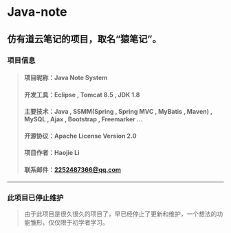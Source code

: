 # Java-note
仿有道云笔记的项目，取名“猿笔记”。
---
### 项目信息
> #### 项目昵称：Java Note System
> #### 开发工具：Eclipse , Tomcat 8.5 , JDK 1.8
> #### 主要技术：Java , SSMM(Spring , Spring MVC , MyBatis , Maven) , MySQL , Ajax , Bootstrap , Freemarker ...
> #### 开源协议：Apache License Version 2.0
> #### 项目作者：Haojie Li
> #### 联系邮件：2252487366@qq.com
---
### 此项目已停止维护
>  由于此项目是很久很久的项目了，早已经停止了更新和维护，一个想法的功能雏形，仅仅限于初学者学习。